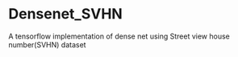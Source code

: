 # Densenet_SVHN
A tensorflow implementation of dense net using Street view house number(SVHN) dataset
